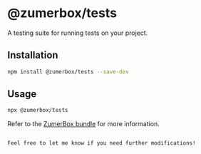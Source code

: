 # @zumerbox/tests

A testing suite for running tests on your project.

## Installation

```bash
npm install @zumerbox/tests --save-dev
```

## Usage

```bash
npx @zumerbox/tests
```

Refer to the [ZumerBox bundle](https://github.com/zumerlab/zumerbox) for more information.
```

Feel free to let me know if you need further modifications!